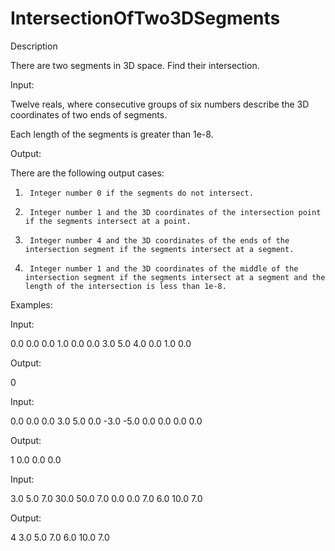 # IntersectionOfTwo3DSegments

Description

There are two segments in 3D space. Find their intersection.



Input:

Twelve reals, where consecutive groups of six numbers describe the 3D coordinates of two ends of segments.

Each length of the segments is greater than 1e-8.



Output:

There are the following output cases:

1.      Integer number 0 if the segments do not intersect.

2.      Integer number 1 and the 3D coordinates of the intersection point if the segments intersect at a point.

3.      Integer number 4 and the 3D coordinates of the ends of the intersection segment if the segments intersect at a segment.

4.      Integer number 1 and the 3D coordinates of the middle of the intersection segment if the segments intersect at a segment and the length of the intersection is less than 1e-8.



Examples:

Input:

0.0 0.0 0.0 1.0 0.0 0.0 3.0 5.0 4.0 0.0 1.0 0.0

Output:

0


Input:

0.0 0.0 0.0 3.0 5.0 0.0 -3.0 -5.0 0.0 0.0 0.0 0.0

Output:

1 0.0 0.0 0.0


Input:

3.0 5.0 7.0 30.0 50.0 7.0 0.0 0.0 7.0 6.0 10.0 7.0

Output:

4 3.0 5.0 7.0 6.0 10.0 7.0
